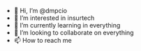 - 👋 Hi, I’m @dmpcio
- 👀 I’m interested in insurtech
- 🌱 I’m currently learning in everything
- 💞️ I’m looking to collaborate on everything
- 📫 How to reach me 

<!---
dmpcio/dmpcio is a ✨ special ✨ repository because its `README.md` (this file) appears on your GitHub profile.
You can click the Preview link to take a look at your changes.
--->
